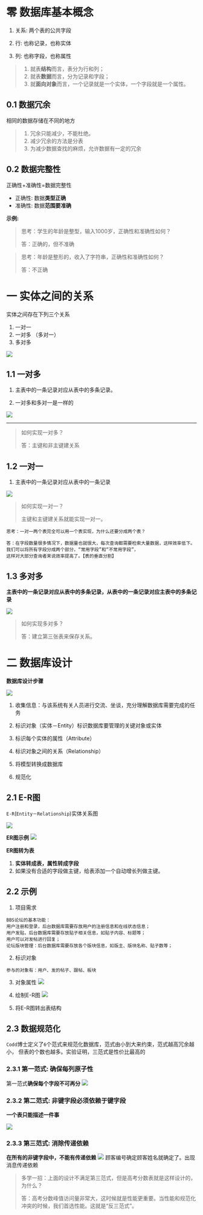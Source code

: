 # 零 数据库基本概念
1. 关系: 两个表的公共字段

2. 行: 也称记录，也称实体

3. 列: 也称字段，也称属性

> 1. 就表**结构**而言，表分为行和列；
> 2. 就表**数据**而言，分为记录和字段；
> 3. 就**面向对象**而言，一个记录就是一个实体，一个字段就是一个属性。

## 0.1 数据冗余
相同的数据存储在不同的地方

> 1. 冗余只能减少，不能杜绝。
> 2. 减少冗余的方法是分表
> 3. 为减少数据查找的麻烦，允许数据有一定的冗余

## 0.2 数据完整性
正确性+准确性=数据完整性
* 正确性: 数据**类型正确**
* 准确性: 数据**范围要准确**

**示例:**
> 思考：学生的年龄是整型，输入1000岁，正确性和准确性如何？
> 
> 答：正确的，但不准确

> 思考：年龄是整形的，收入了字符串，正确性和准确性如何？
>
> 答：不正确

# 一 实体之间的关系
实体之间存在下列三个关系
1. 一对一
2. 一对多 （多对一）
3. 多对多

![](./.img/实体之间的关系.png)


## 1.1 一对多
1. 主表中的一条记录对应从表中的多条记录。

2. 一对多和多对一是一样的

![](./.img/一对多.png)

****
> 如何实现一对多？
>
> 答：主键和非主键建关系


## 1.2 一对一
1. 主表中的一条记录对应从表中的一条记录

![](./.img/一对一.png)

> 如何实现一对一？
> 
> 主键和主键建关系就能实现一对一。

```
思考：一对一两个表完全可以用一个表实现，为什么还要分成两个表？

答：在字段数量很多情况下，数据量也就很大，每次查询都需要检索大量数据，这样效率低下。
我们可以将所有字段分成两个部分，“常用字段”和“不常用字段”，
这样对大部分查询者来说效率提高了。【表的垂直分割】
```

## 1.3 多对多
**主表中的一条记录对应从表中的多条记录，从表中的一条记录对应主表中的多条记录**

![](./.img/多对多.png)

> 如何实现多对多？
> 
> 答：建立第三张表来保存关系。

# 二 数据库设计
**数据库设计步骤**

![](./.img/数据库设计步骤.png)

1. 收集信息：与该系统有关人员进行交流、坐谈，充分理解数据库需要完成的任务

2. 标识对象（实体－Entity）标识数据库要管理的关键对象或实体

3. 标识每个实体的属性（Attribute）

4. 标识对象之间的关系（Relationship）

5. 将模型转换成数据库

6. 规范化


## 2.1 E-R图

`E-R`(`Entity－Relationship`)实体关系图 

![](./.img/E-R图语法.png)

**ER图示例**
![](./.img/E-R图示例.png)


**ER图转为表**
1. **实体转成表，属性转成字段**
2. 如果没有合适的字段做主键，给表添加一个自动增长列做主键。


## 2.2 示例
1. 项目需求

```
BBS论坛的基本功能：
用户注册和登录，后台数据库需要存放用户的注册信息和在线状态信息；
用户发贴，后台数据库需要存放贴子相关信息，如贴子内容、标题等；
用户可以对发帖进行回复；
论坛版块管理：后台数据库需要存放各个版块信息，如版主、版块名称、贴子数等；
```

2. 标识对象

```
参与的对象有：用户、发的帖子、跟帖、板块
```

3. 对象属性
![](./.img/对象属性.png)

4. 绘制E-R图
![](./.img/示例.png)

5. 将E-R图转出表结构


## 2.3 数据规范化

`Codd`博士定义了`6`个范式来规范化数据库，范式由小到大来约束，范式越高冗余越小，
但表的个数也越多。实验证明，三范式是性价比最高的

### 2.3.1 第一范式: 确保每列原子性
第一范式**确保每个字段不可再分**
![](./.img/第一范式示例.png)


### 2.3.2 第二范式: 非键字段必须依赖于键字段
**一个表只能描述一件事**

![](./.img/第二范式.png)

### 2.3.3 第三范式: 消除传递依赖
**在所有的非键字段中，不能有传递依赖**
![](./.img/第三范式.png)
顾客编号确定顾客姓名就确定了。出现消息传递依赖


> 多学一招：上面的设计不满足第三范式，但是高考分数表就是这样设计的，为什么？
>
> 答：高考分数峰值访问量非常大，这时候就是性能更重要。当性能和规范化冲突的时候，我们首选性能。这就是“反三范式”。





